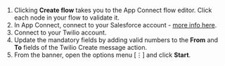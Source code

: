 1. Clicking **Create flow** takes you to the App Connect flow editor. Click each node in your flow to validate it.
1. In App Connect, connect to your Salesforce account - [more info here](https://developer.ibm.com/integration/docs/app-connect/how-to-guides-for-apps/use-ibm-app-connect-salesforce/).
1. Connect to your Twilio account.
1. Update the mandatory fields by adding valid numbers to the **From** and **To** fields of the Twilio Create message action.
1. From the banner, open the options menu [&#8942;] and click **Start**.
